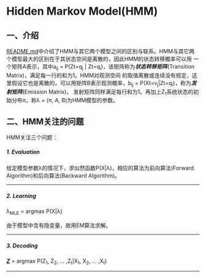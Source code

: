 # Hidden Markov Model(HMM)
## 一、介绍
[README.md](../README.md)中介绍了HMM与其它两个模型之间的区别与联系。HMM与其它两个模型最大的区别在于其状态空间是离散的，因此HMM的状态转移概率可以用
一个矩阵A表示，其中a<sub>ij</sub> = P(Zt=q<sub>j</sub> | Zt=q<sub>i</sub>)，该矩阵称为***状态转移矩阵***(Transition Matrix)，满足每一行的和为1。HMM对观测空间
的取值离散或连续没有规定，这里假设它也是离散的，可以用矩阵B表示观测概率，b<sub>ij</sub> = P(Xt=v<sub>j</sub>|Zt=q<sub>i</sub>)，称为***发射矩阵***(Emission Matrix)，
发射矩阵同样满足每行和为1。再加上Z<sub>1</sub>系统状态的初始分布π，称λ = (π, A, B)为HMM模型的参数。

## 二、HMM关注的问题

HMM关注三个问题：

##### 1. Evaluation 

给定模型参数λ的情况下，求似然函数P(X|λ)，相应的算法为前向算法(Forward Algorithm)和后向算法(Backward Algorithm)。

---
##### 2. Learning

λ<sub>MLE</sub> = argmax P(X|λ)

由于模型中含有隐变量，故用EM算法求解。

---
##### 3. Decoding

***<u>Z</u>*** = argmax P(Z<sub>1</sub>, Z<sub>2</sub>, ... ,Z<sub>t</sub>|X<sub>1</sub>, X<sub>2</sub>, ... ,X<sub>t</sub>)

---



